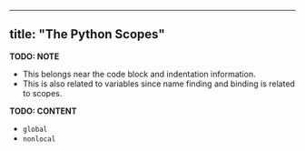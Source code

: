 
---
title: "The Python Scopes"
---

**TODO: NOTE**

*   This belongs near the code block and indentation information.
*   This is also related to variables since name finding and binding is related to scopes.

**TODO: CONTENT**

*   `global`
*   `nonlocal`
